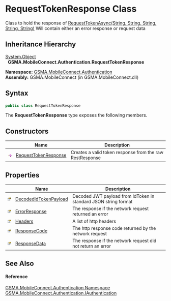 RequestTokenResponse Class
==========================
Class to hold the response of [RequestTokenAsync(String, String, String, String, String)][1] Will contain either an error response or request data


Inheritance Hierarchy
---------------------
[System.Object][2]  
  **GSMA.MobileConnect.Authentication.RequestTokenResponse**  

**Namespace:** [GSMA.MobileConnect.Authentication][3]  
**Assembly:** GSMA.MobileConnect (in GSMA.MobileConnect.dll)

Syntax
------

```csharp
public class RequestTokenResponse
```

The **RequestTokenResponse** type exposes the following members.


Constructors
------------

                 | Name                      | Description                                              
---------------- | ------------------------- | -------------------------------------------------------- 
![Public method] | [RequestTokenResponse][4] | Creates a valid token response from the raw RestResponse 


Properties
----------

                   | Name                       | Description                                                     
------------------ | -------------------------- | --------------------------------------------------------------- 
![Public property] | [DecodedIdTokenPayload][5] | Decoded JWT payload from IdToken in standard JSON string format 
![Public property] | [ErrorResponse][6]         | The response if the network request returned an error           
![Public property] | [Headers][7]               | A list of http headers                                          
![Public property] | [ResponseCode][8]          | The http response code returned by the network request          
![Public property] | [ResponseData][9]          | The response if the network request did not return an error     


See Also
--------

#### Reference
[GSMA.MobileConnect.Authentication Namespace][3]  
[GSMA.MobileConnect.Authentication.IAuthentication][10]  

[1]: ../IAuthentication/RequestTokenAsync.md
[2]: http://msdn.microsoft.com/en-us/library/e5kfa45b
[3]: ../README.md
[4]: _ctor.md
[5]: DecodedIdTokenPayload.md
[6]: ErrorResponse.md
[7]: Headers.md
[8]: ResponseCode.md
[9]: ResponseData.md
[10]: ../IAuthentication/README.md
[11]: ../../_icons/Help.png
[Public method]: ../../_icons/pubmethod.gif "Public method"
[Public property]: ../../_icons/pubproperty.gif "Public property"